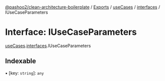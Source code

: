 [@pashoo2/clean-architecture-boilerplate](../README.md) / [Exports](../modules.md) / [useCases](../modules/usecases.md) / [interfaces](../modules/usecases.interfaces.md) / IUseCaseParameters

# Interface: IUseCaseParameters

[useCases](../modules/usecases.md).[interfaces](../modules/usecases.interfaces.md).IUseCaseParameters

## Indexable

▪ [key: `string`]: `any`
